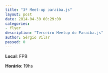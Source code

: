 ```yaml
---
title: "3º Meet-up paraiba.js"
layout: post
date: 2014-04-30 00:29:00
categories:
- flyer
description: "Terceiro Meetup do Paraiba.js"
author: Sérgio Vilar
passed: 0
---
```


**Local**: FPB

**Horário**: 19hs